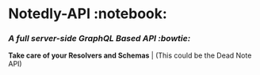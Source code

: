 <h1> Notedly-API :notebook: </h1>
<h3><i> A full server-side GraphQL Based API :bowtie: </i></h3>

<b>Take care of your Resolvers and Schemas</b>
| (This could be the Dead Note API)
